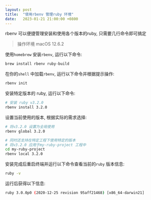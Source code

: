 ```yaml
---
layout: post
title:  "使用rbenv 管理ruby 环境"
date:   2023-01-21 21:00:00 +0800
---
```

rbenv 可以便捷管理安装和使用各个版本的ruby, 只需要几行命令即可搞定

> 操作环境 macOS 12.6.2

使用`homebrew` 安装`rbenv`, 运行以下命令:

```bash
brew install rbenv ruby-build
```

在你的`shell` 中加载`rbenv`, 运行以下命令并根据提示操作:

```bash
rbenv init
```

安装特定版本的 ruby, 运行以下命令:

```bash
# 安装 ruby v3.2.0
rbenv install 3.2.0 
```

设置当前使用的版本, 根据实际的需求选择:

```bash
# 将v3.2.0 设置为全局使用
rbenv global 3.2.0

# 同时还支持在特定工程下使用特定的版本
# 将v3.2.0 应用于my-ruby-project 工程中
cd my-ruby-project
rbenv local 3.2.0
```

安装完成后重启终端并运行以下命令查看当前的`ruby` 版本信息:

```bash
ruby -v
```

运行后获得以下信息:

```bash
ruby 3.0.0p0 (2020-12-25 revision 95aff21468) [x86_64-darwin21]
```
